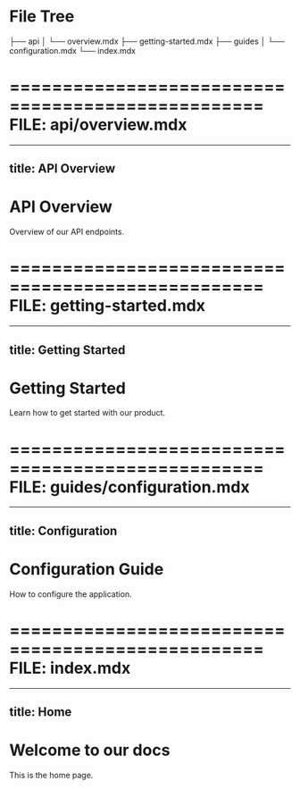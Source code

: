 # File Tree

├── api
│   └── overview.mdx
├── getting-started.mdx
├── guides
│   └── configuration.mdx
└── index.mdx


==================================================
FILE: api/overview.mdx
==================================================
---
title: API Overview
---

# API Overview

Overview of our API endpoints.


==================================================
FILE: getting-started.mdx
==================================================
---
title: Getting Started
---

# Getting Started

Learn how to get started with our product.


==================================================
FILE: guides/configuration.mdx
==================================================
---
title: Configuration
---

# Configuration Guide

How to configure the application.


==================================================
FILE: index.mdx
==================================================
---
title: Home
---

# Welcome to our docs

This is the home page.